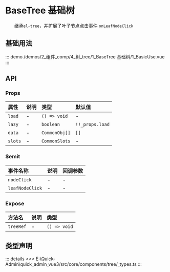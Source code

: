 # BaseTree 基础树

&emsp;&emsp;继承`el-tree`，并扩展了叶子节点点击事件 `onLeafNodeClick`
## 基础用法



::: demo 
/demos/2_组件_comp/4_树_tree/1_BaseTree 基础树/1_BasicUse.vue
:::


## API 

### Props

|属性|说明|类型|默认值|
|:---|:---|:---|:---|
|`load`|-|`() => void`|-|
|`lazy`|-|`boolean`|`!!_props.load`|
|`data`|-|`CommonObj[]`|`[]`|
|`slots`|-|`CommonSlots`|-|

### $emit

|事件名称|说明|回调参数|
|:---|:---|:---|
|`nodeClick`|-|-|
|`leafNodeClick`|-|-|

### Expose

|方法名|说明|类型|
|:---|:---|:---|
|`treeRef`|-|`() => void`|


## 类型声明

::: details
<<< E:\Quick-Admin\quick_admin_vue3/src/core/components/tree/_types.ts
:::  
